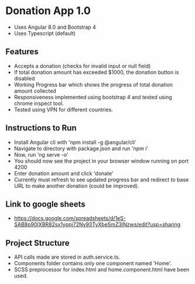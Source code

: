 # Donation App 1.0
- Uses Angular 8.0 and Bootstrap 4
- Uses Typescript (default)

## Features

- Accepts a donation (checks for invalid input or null field)
- If total donation amount has exceeded $1000, the donation button is disabled
- Working Progress bar which shows the progress of total donation amount collected
- Responsiveness implemented using bootstrap 4 and tested using chrome inspect tool.
- Tested using VPN for different countries.

## Instructions to Run
- Install Angular cli with 'npm install -g @angular/cli'
- Navigate to directory with package.json and run 'npm i'
- Now, run 'ng serve -o'
- You should now see the project in your browser window running on port 4200
- Enter donation amount and click 'donate'
- Currently must refresh to see updated progress bar and redirect to base URL to make another donation (could be improved).

## Link to google sheets

- https://docs.google.com/spreadsheets/d/1eS-SAB8p90IXBR82sx1yppj72Ny93TyXbeSmZ3lNzws/edit?usp=sharing

## Project Structure

- API calls made are stored in auth.service.ts.
- Components folder contains only one component named 'Home'.
- SCSS preprocessor for index.html and home.component.html have been used.
